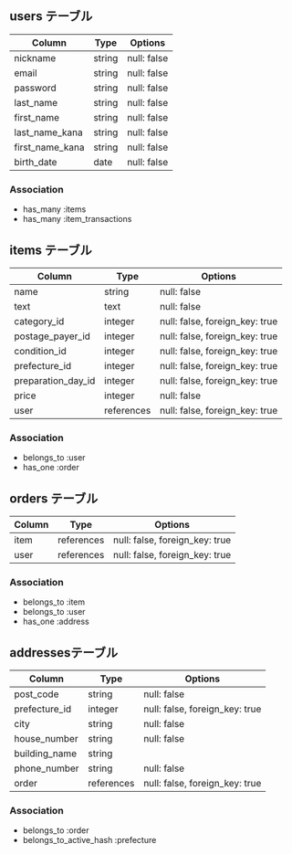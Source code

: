 ## users テーブル
| Column           | Type   | Options     |
| ---------------- | ------ | ----------- |
| nickname         | string | null: false |
| email            | string | null: false |
| password         | string | null: false |
| last_name        | string | null: false |
| first_name       | string | null: false |
| last_name_kana   | string | null: false |
| first_name_kana  | string | null: false |
| birth_date       | date   | null: false |

### Association
- has_many :items
- has_many :item_transactions



## items テーブル
| Column              | Type       | Options                        |
| --------------------| ---------- | -------------------------------|
| name                | string     | null: false                    |
| text                | text       | null: false                    |
| category_id         | integer    | null: false, foreign_key: true |
| postage_payer_id    | integer    | null: false, foreign_key: true |
| condition_id        | integer    | null: false, foreign_key: true |
| prefecture_id       | integer    | null: false, foreign_key: true |
| preparation_day_id  | integer    | null: false, foreign_key: true |
| price               | integer    | null: false                    |
| user                | references | null: false, foreign_key: true |

### Association
- belongs_to :user
- has_one :order



## orders テーブル
| Column           | Type       | Options                        |
| ---------------- | ---------- | -------------------------------|
| item             | references | null: false, foreign_key: true |
| user             | references | null: false, foreign_key: true |

### Association
- belongs_to :item
- belongs_to :user
- has_one :address



## addressesテーブル
| Column            | Type       | Options                        |
| ------------------| ---------- | -------------------------------|
| post_code         | string     | null: false                    |
| prefecture_id     | integer    | null: false, foreign_key: true |
| city              | string     | null: false                    |
| house_number      | string     | null: false                    |
| building_name     | string     |                                |
| phone_number      | string     | null: false                    |
| order             | references | null: false, foreign_key: true |

### Association
- belongs_to :order
- belongs_to_active_hash :prefecture

